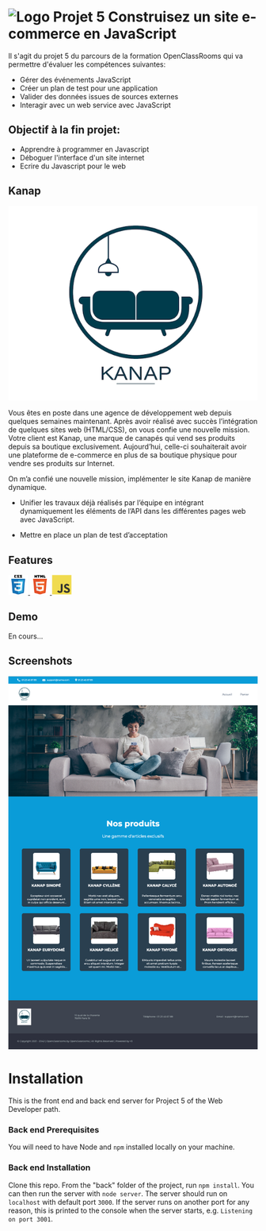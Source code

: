 
# ![Logo](https://github.com/thierry-laval/archives/blob/master/images/Logo_OpenClassrooms.png?raw=true) Projet 5 Construisez un site e-commerce en JavaScript

Il s'agit du projet 5 du parcours de la formation OpenClassRooms qui va permettre d'évaluer les compétences suivantes:

- Gérer des événements JavaScript
- Créer un plan de test pour une application
- Valider des données issues de sources externes
- Interagir avec un web service avec JavaScript

## Objectif à la fin projet:
- Apprendre à programmer en Javascript
- Déboguer l'interface d'un site internet
- Ecrire du Javascript pour le web

## Kanap

![Logo](https://github.com/RatanaSenpai/Kanap/blob/main/banniere.png)

Vous êtes en poste dans une agence de développement web depuis quelques semaines maintenant. Après avoir réalisé avec succès l’intégration de quelques sites web (HTML/CSS), on vous confie une nouvelle mission.
Votre client est Kanap, une marque de canapés qui vend ses produits depuis sa boutique exclusivement. Aujourd’hui, celle-ci souhaiterait avoir une plateforme de e-commerce en plus de sa boutique physique pour vendre ses produits sur Internet.

On m’a confié une nouvelle mission, implémenter le site Kanap de manière dynamique. 

- Unifier les travaux déjà réalisés par l’équipe en intégrant dynamiquement les éléments de l’API dans les différentes pages web avec JavaScript. 

- Mettre en place un plan de test d’acceptation

## Features

<p align="left"> <a href="https://www.w3schools.com/css/" target="_blank" rel="noreferrer"> <img src="https://raw.githubusercontent.com/devicons/devicon/master/icons/css3/css3-original-wordmark.svg" alt="css3" width="40" height="40"/> </a> <a href="https://www.w3.org/html/" target="_blank" rel="noreferrer"> <img src="https://raw.githubusercontent.com/devicons/devicon/master/icons/html5/html5-original-wordmark.svg" alt="html5" width="40" height="40"/> </a> <a href="https://developer.mozilla.org/en-US/docs/Web/JavaScript" target="_blank" rel="noreferrer"> <img src="https://raw.githubusercontent.com/devicons/devicon/master/icons/javascript/javascript-original.svg" alt="javascript" width="40" height="40"/> </a> </p>


## Demo

En cours...


## Screenshots

![App Screenshot](https://github.com/RatanaSenpai/Kanap/blob/main/screenshotKanap.png)













# Installation #

This is the front end and back end server for Project 5 of the Web Developer path.

### Back end Prerequisites ###

You will need to have Node and `npm` installed locally on your machine.

### Back end Installation ###

Clone this repo. From the "back" folder of the project, run `npm install`. You 
can then run the server with `node server`. 
The server should run on `localhost` with default port `3000`. If the
server runs on another port for any reason, this is printed to the
console when the server starts, e.g. `Listening on port 3001`.
